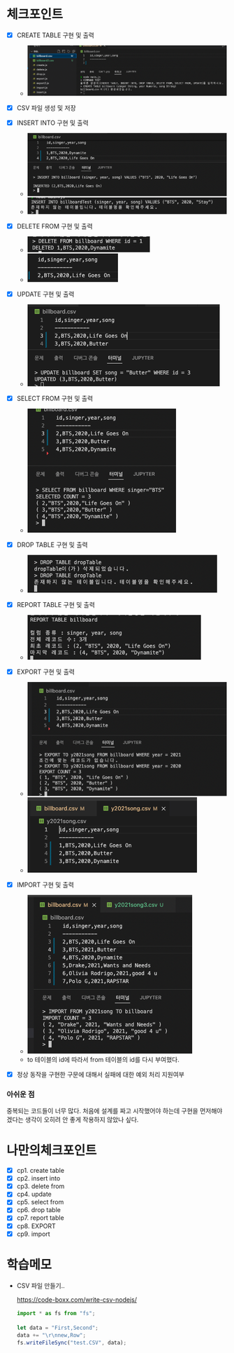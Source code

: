 # 체크포인트

- [x] CREATE TABLE 구현 및 출력
  - ![01_create](./01_create.png)
- [x] CSV 파일 생성 및 저장
- [x] INSERT INTO 구현 및 출력
  - ![02_insert](./02_insert.png)
  - ![03_insert](./03_insert.png)
- [x] DELETE FROM 구현 및 출력
  - ![04](./04.png)
  - ![05](./05.png)
- [x] UPDATE 구현 및 출력
  - ![06](./06.png)
- [x] SELECT FROM 구현 및 출력
  - ![07](./07.png)
- [x] DROP TABLE 구현 및 출력

  - ![08](./08.png)

- [x] REPORT TABLE 구현 및 출력

  - ![09](./09.png)

- [x] EXPORT 구현 및 출력

  - ![10](./10.png)
  - ![11](./11.png)

- [x] IMPORT 구현 및 출력

  - ![12](./12.png)
  - to 테이블의 id에 따라서 from 테이블의 id를 다시 부여했다.

- [x] 정상 동작을 구현한 구문에 대해서 실패에 대한 예외 처리 지원여부

### 아쉬운 점

중복되는 코드들이 너무 많다. 처음에 설계를 짜고 시작했어야 하는데 구현을 먼저해야겠다는 생각이 오히려 안 좋게 작용하지 않았나 싶다.

# 나만의체크포인트

- [x] cp1. create table
- [x] cp2. insert into
- [x] cp3. delete from
- [x] cp4. update
- [x] cp5. select from
- [x] cp6. drop table
- [x] cp7. report table
- [x] cp8. EXPORT
- [x] cp9. import

# 학습메모

- CSV 파일 만들기..

  https://code-boxx.com/write-csv-nodejs/

  ```javascript
  import * as fs from "fs";

  let data = "First,Second";
  data += "\r\nnew,Row";
  fs.writeFileSync("test.CSV", data);
  ```
